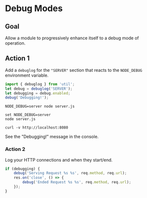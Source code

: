 # Debug Modes

## Goal

Allow a module to progressively enhance itself to a debug mode
of operation.

## Action 1

Add a `debuglog` for the `"SERVER"` section that reacts to the `NODE_DEBUG` environment variable.

```mjs
import { debuglog } from 'util';
let debug = debuglog('SERVER');
let debugging = debug.enabled;
debug('Debugging!');
```

```console
NODE_DEBUG=server node server.js

set NODE_DEBUG=server
node server.js
```

```console
curl -v http://localhost:8080
```

See the "Debugging!" message in the console.

### Action 2

Log your HTTP connections and when they start/end.

```mjs
if (debugging) {
    debug('Serving Request %s %s', req.method, req.url);
    res.on('close', () => {
        debug('Ended Request %s %s', req.method, req.url);
    });
}
```